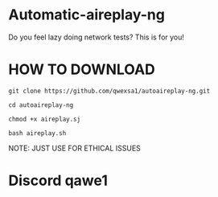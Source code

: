 # Automatic-aireplay-ng

Do you feel lazy doing network tests? This is for you!

# HOW TO DOWNLOAD

```
git clone https://github.com/qwexsa1/autoaireplay-ng.git
```
```
cd autoaireplay-ng
```
```
chmod +x aireplay.sj
```
```
bash aireplay.sh
```

NOTE: JUST USE FOR ETHICAL ISSUES



# Discord qawe1
